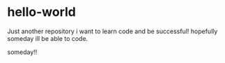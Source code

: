 # hello-world
Just another repository
i want to learn code and be successful!
hopefully someday ill be able to code.

someday!!
